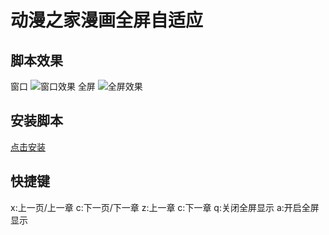 # 动漫之家漫画全屏自适应

## 脚本效果

窗口
![窗口效果](https://i.loli.net/2018/01/08/5a526b9d459b2.png)
全屏
![全屏效果](https://i.loli.net/2018/01/08/5a526b9e27bf6.png)

## 安装脚本

[点击安装](https://greasyfork.org/en/scripts/37149-dmzj%E6%BC%AB%E7%94%BB%E5%85%A8%E5%B1%8F%E8%87%AA%E9%80%82%E5%BA%94)

## 快捷键

x:上一页/上一章
c:下一页/下一章
z:上一章
c:下一章
q:关闭全屏显示
a:开启全屏显示